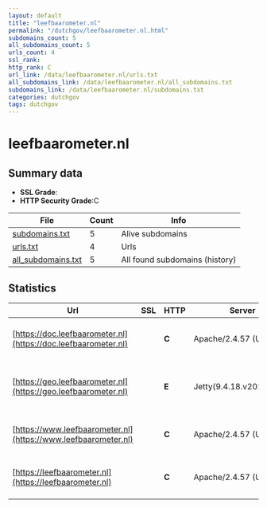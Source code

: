 ```yaml
---
layout: default
title: "leefbaarometer.nl"
permalink: "/dutchgov/leefbaarometer.nl.html"
subdomains_count: 5
all_subdomains_count: 5
urls_count: 4
ssl_rank: 
http_rank: C
url_link: /data/leefbaarometer.nl/urls.txt
all_subdomains_link: /data/leefbaarometer.nl/all_subdomains.txt
subdomains_link: /data/leefbaarometer.nl/subdomains.txt
categories: dutchgov
tags: dutchgov
---
```



# leefbaarometer.nl
## Summary data


 - **SSL Grade**:
 - **HTTP Security Grade**:C


| File       | Count | Info |
|------------|-------|------|
|[subdomains.txt](/DutchGovScope/data/leefbaarometer.nl/subdomains.txt)|5|Alive subdomains|
|[urls.txt](/DutchGovScope/data/leefbaarometer.nl/urls.txt)|4|Urls|
|[all_subdomains.txt](/DutchGovScope/data/leefbaarometer.nl/all_subdomains.txt)|5|All found subdomains (history)|


## Statistics


| Url | SSL | HTTP | Server | Cookie | HSTS | CORS | CTO | CSP | XFO | XXP | RP |FP| Tech |Title |
|--------|-------|-------|------|------|------|------|------|------|------|------|------|------|------|------|
|[https://doc.leefbaarometer.nl](https://doc.leefbaarometer.nl)| | **C**|Apache/2.4.57 (Ubuntu)|:o: |:white_check_mark: | | | | :white_check_mark: | :white_check_mark: | :white_check_mark: | |Apache HTTP Server:2.4.57 HSTS Ubuntu||
|[https://geo.leefbaarometer.nl](https://geo.leefbaarometer.nl)| | **E**|Jetty(9.4.18.v20190429)| | | | | | :white_check_mark: | | :white_check_mark: | |Google Cloud Google Cloud CDN HTTP/3 Java Jetty:9.4.18|Error 302 Found|
|[https://www.leefbaarometer.nl](https://www.leefbaarometer.nl)| | **C**|Apache/2.4.57 (Ubuntu)|:o: |:white_check_mark: | | | | :white_check_mark: | :white_check_mark: | :white_check_mark: | |Apache HTTP Server:2.4.57 HSTS Ubuntu||
|[https://leefbaarometer.nl](https://leefbaarometer.nl)| | **C**|Apache/2.4.57 (Ubuntu)|:o: |:white_check_mark: | | | | :white_check_mark: | :white_check_mark: | :white_check_mark: | |Apache HTTP Server:2.4.57 HSTS Ubuntu||

